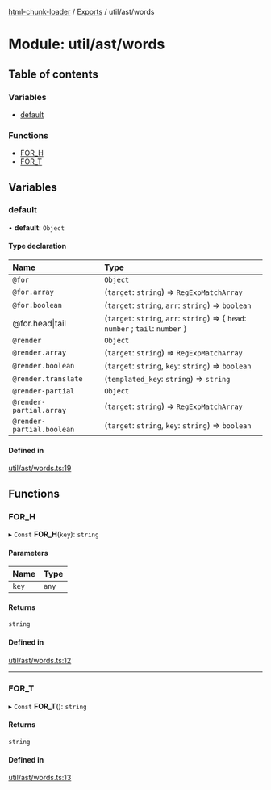 [html-chunk-loader](../README.md) / [Exports](../modules.md) / util/ast/words

# Module: util/ast/words

## Table of contents

### Variables

- [default](util_ast_words.md#default)

### Functions

- [FOR\_H](util_ast_words.md#for_h)
- [FOR\_T](util_ast_words.md#for_t)

## Variables

### default

• **default**: `Object`

#### Type declaration

| Name | Type |
| :------ | :------ |
| `@for` | `Object` |
| `@for.array` | (`target`: `string`) => `RegExpMatchArray` |
| `@for.boolean` | (`target`: `string`, `arr`: `string`) => `boolean` |
| @for.head\|tail | (`target`: `string`, `arr`: `string`) => { `head`: `number` ; `tail`: `number`  } |
| `@render` | `Object` |
| `@render.array` | (`target`: `string`) => `RegExpMatchArray` |
| `@render.boolean` | (`target`: `string`, `key`: `string`) => `boolean` |
| `@render.translate` | (`templated_key`: `string`) => `string` |
| `@render-partial` | `Object` |
| `@render-partial.array` | (`target`: `string`) => `RegExpMatchArray` |
| `@render-partial.boolean` | (`target`: `string`, `key`: `string`) => `boolean` |

#### Defined in

[util/ast/words.ts:19](https://github.com/abschill/html-chunk-loader/blob/ef949bc/lib/util/ast/words.ts#L19)

## Functions

### FOR\_H

▸ `Const` **FOR_H**(`key`): `string`

#### Parameters

| Name | Type |
| :------ | :------ |
| `key` | `any` |

#### Returns

`string`

#### Defined in

[util/ast/words.ts:12](https://github.com/abschill/html-chunk-loader/blob/ef949bc/lib/util/ast/words.ts#L12)

___

### FOR\_T

▸ `Const` **FOR_T**(): `string`

#### Returns

`string`

#### Defined in

[util/ast/words.ts:13](https://github.com/abschill/html-chunk-loader/blob/ef949bc/lib/util/ast/words.ts#L13)
